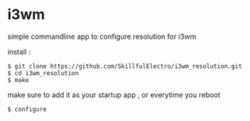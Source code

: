 # i3wm
simple commandline app to configure resolution for i3wm

install :

```shell
$ git clone https://github.com/SkillfulElectro/i3wm_resolution.git
$ cd i3wm_resolution
$ make
```
make sure to add it as your startup app , or everytime you reboot

```shell
$ configure
```
